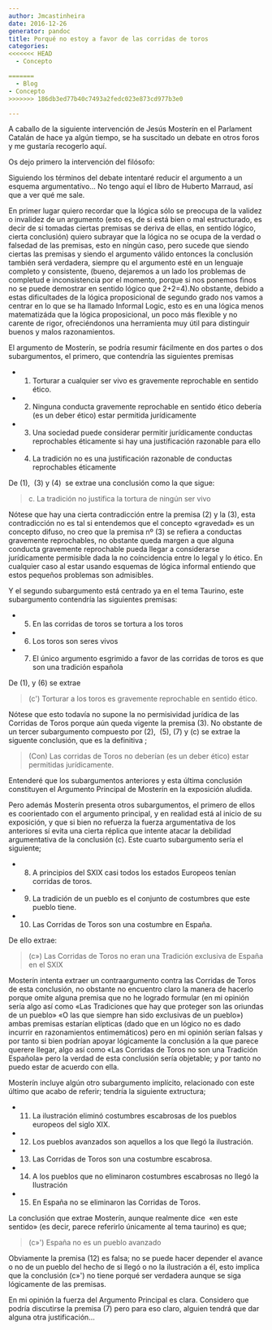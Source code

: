 ```yaml
---
author: Jmcastinheira
date: 2016-12-26
generator: pandoc
title: Porqué no estoy a favor de las corridas de toros
categories:
<<<<<<< HEAD
  - Concepto

=======
  - Blog
- Concepto
>>>>>>> 186db3ed77b40c7493a2fedc023e873cd977b3e0

---
```




A caballo de la siguiente intervención de Jesús Mosterín en el Parlament
Catalán de hace ya algún tiempo, se ha suscitado un debate en otros
foros y me gustaría recogerlo aquí.

Os dejo primero la intervención del filósofo:

Siguiendo los términos del debate intentaré reducir el argumento a un
esquema argumentativo... No tengo aquí el libro de Huberto Marraud, así
que a ver qué me sale.

En primer lugar quiero recordar que la lógica sólo se preocupa de la
validez o invalidez de un argumento (esto es, de si está bien o mal
estructurado, es decir de si tomadas ciertas premisas se deriva de
ellas, en sentido lógico, cierta conclusión) quiero subrayar que la
lógica no se ocupa de la verdad o falsedad de las premisas, esto en
níngún caso, pero sucede que siendo ciertas las premisas y siendo el
argumento válido entonces la conclusión también será verdadera, siempre
qu el argumento esté en un lenguaje completo y consistente, (bueno,
dejaremos a un lado los problemas de completud e inconsistencia por el
momento, porque si nos ponemos finos no se puede demostrar en sentido
lógico que 2+2=4).No obstante, debido a estas dificultades de la lógica
proposicional de segundo grado nos vamos a centrar en lo que se ha
llamado Informal Logic, esto es en una lógica menos matematizáda que la
lógica proposicional, un poco más flexible y no carente de rigor,
ofreciéndonos una herramienta muy útil para distinguir buenos y malos
razonamientos.

El argumento de Mosterín, se podría resumir fácilmente en dos partes o
dos subargumentos, el primero, que contendría las siguientes premisas

-   1.  Torturar a cualquier ser vivo es gravemente reprochable en
        sentido ético.

-   2.  Ninguna conducta gravemente reprochable en sentido ético debería
        (es un deber ético) estar permitida jurídicamente

-   3.  Una sociedad puede considerar permitir jurídicamente conductas
        reprochables éticamente si hay una justificación razonable para
        ello

-   4.  La tradición no es una justificación razonable de conductas
        reprochables éticamente

De (1),  (3) y (4)  se extrae una conclusión como la que sigue:

> c.  La tradición no justifica la tortura de ningún ser vivo

Nótese que hay una cierta contradicción entre la premisa (2) y la (3),
esta contradicción no es tal si entendemos que el concepto «gravedad» es
un concepto difuso, no creo que la premisa nº (3) se refiera a conductas
gravemente reprochables, no obstante queda margen a que alguna conducta
gravemente reprochable pueda llegar a considerarse jurídicamente
permisible dada la no coíncidencia entre lo legal y lo ético. En
cualquier caso al estar usando esquemas de lógica informal entiendo que
estos pequeños problemas son admisibles.

Y el segundo subargumento está centrado ya en el tema Taurino, este
subargumento contendría las siguientes premisas:

-   5.  En las corridas de toros se tortura a los toros

-   6.  Los toros son seres vivos

-   7.  El único argumento esgrimido a favor de las corridas de toros es
        que son una tradición española

De (1), y (6) se extrae

> (c') Torturar a los toros es gravemente reprochable en sentido ético.

Nótese que esto todavía no supone la no permisividad jurídica de las
Corridas de Toros porque aún queda vigente la premisa (3). No obstante
de un tercer subargumento compuesto por (2),  (5), (7) y (c) se extrae
la siguente conclusión, que es la definitiva ;

> (Con) Las corridas de Toros no deberían (es un deber ético) estar
> permitidas jurídicamente.

Entenderé que los subargumentos anteriores y esta última conclusión
constituyen el Argumento Principal de Mosterín en la exposición aludida.

Pero además Mosterín presenta otros subargumentos, el primero de ellos
es coorientado con el argumento principal, y en realidad está al inicio
de su exposición, y que si bien no refuerza la fuerza argumentativa de
los anteriores sí evita una cierta réplica que intente atacar la
debilidad argumentativa de la conclusión (c). Este cuarto subargumento
sería el siguiente;

-   8.  A principios del SXIX casi todos los estados Europeos tenían
        corridas de toros.

-   9.  La tradición de un pueblo es el conjunto de costumbres que este
        pueblo tiene.

-   10. Las Corridas de Toros son una costumbre en España.

De ello extrae:

> (c») Las Corridas de Toros no eran una Tradición exclusiva de España
> en el SXIX

Mosterín intenta extraer un contraargumento contra las Corridas de Toros
de esta conclusión, no obstante no encuentro claro la manera de hacerlo
porque omite alguna premisa que no he logrado formular (en mi opinión
sería algo así como «Las Tradiciones que hay que proteger son las
oriundas de un pueblo» «O las que siempre han sido exclusivas de un
pueblo») ambas premisas estarían elípticas (dado que en un lógico no es
dado incurrir en razonamientos entimemáticos) pero en mi opinión serían
falsas y por tanto si bien podrían apoyar lógicamente la conclusión a la
que parece querere llegar, algo así como «Las Corridas de Toros no son
una Tradición Española» pero la verdad de esta conclusión sería
objetable; y por tanto no puedo estar de acuerdo con ella.

Mosterín incluye algún otro subargumento implícito, relacionado con este
último que acabo de referir; tendría la siguiente extructura;

-   11. La ilustración eliminó costumbres escabrosas de los pueblos
        europeos del siglo XIX.

-   12. Los pueblos avanzados son aquellos a los que llegó la
        ilustración.

-   13. Las Corridas de Toros son una costumbre escabrosa.

  -   14. A los pueblos que no eliminaron costumbres escabrosas no llegó
        la Ilustración

  -   15. En España no se eliminaron las Corridas de Toros.

La conclusión que extrae Mosterín, aunque realmente dice  «en este
sentido» (es decir, parece referirlo únicamente al tema taurino) es que;

> (c»') España no es un pueblo avanzado

Obviamente la premisa (12) es falsa; no se puede hacer depender el
avance o no de un pueblo del hecho de si llegó o no la ilustración a él,
esto implica que la conclusión (c»') no tiene porqué ser verdadera
aunque se siga lógicamente de las premisas.

En mi opinión la fuerza del Argumento Principal es clara. Considero que
podría discutirse la premisa (7) pero para eso claro, alguien tendrá que
dar alguna otra justificación...

